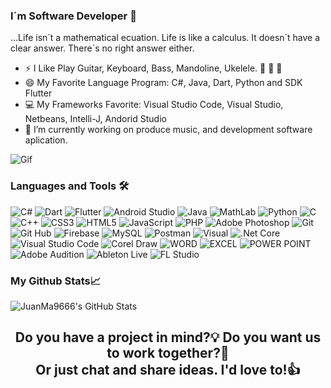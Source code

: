 ### I´m Software Developer 👋
...Life isn´t a mathematical ecuation.
Life is like a calculus.
It doesn´t have a clear answer.
There´s no right answer either.


- ⚡ I Like Play Guitar, Keyboard, Bass, Mandoline, Ukelele. :musical_score: :guitar: :musical_keyboard: 
- 😄 My Favorite Language Program: C#, Java, Dart, Python and SDK Flutter
- :computer: My Frameworks Favorite: Visual Studio Code, Visual Studio, Netbeans, Intelli-J, Andorid Studio
- 🔭 I’m currently working on produce music, and development software aplication.

![Gif](https://c.tenor.com/A19sgZufjLIAAAAC/god-city.gif)

<h3 align="left">Languages and Tools 🛠</h3>

![C#](https://img.shields.io/badge/C%20Sharp-7D39C0.svg?style=for-the-badge&logo=Csharp&logoColor=white)
![Dart](https://img.shields.io/badge/Dart-1A32B8.svg?style=for-the-badge&logo=dart&logoColor=white)
![Flutter](https://img.shields.io/badge/FLUTTER-%231572B6.svg?style=for-the-badge&logo=FLUTTER&logoColor=white)
![Android Studio](https://img.shields.io/badge/Android%20Studio-9C04F.svg?style=for-the-badge&logo=Android&logoColor=white)
![Java](https://img.shields.io/badge/Java-E98017.svg?style=for-the-badge&logo=Java&logoColor=white)
![MathLab](https://img.shields.io/badge/Mathlab-F9564E?style=for-the-badge&logo=octave&logoColor=white)
![Python](https://img.shields.io/badge/Python-F3D901?style=for-the-badge&logo=python&logoColor=white)
![C](https://img.shields.io/badge/Languaje%20C-F3D901?style=for-the-badge&logo=c&logoColor=white)
![C++](https://img.shields.io/badge/Languaje%20C-F301EB?style=for-the-badge&logo=cplusplus&logoColor=white)
![CSS3](https://img.shields.io/badge/css3-%231572B6.svg?style=for-the-badge&logo=css3&logoColor=white)
![HTML5](https://img.shields.io/badge/html5-%23E34F26.svg?style=for-the-badge&logo=html5&logoColor=white)
![JavaScript](https://img.shields.io/badge/javascript-%23323330.svg?style=for-the-badge&logo=javascript&logoColor=%23F7DF1E)
![PHP](https://img.shields.io/badge/php-%23777BB4.svg?style=for-the-badge&logo=php&logoColor=white)
![Adobe Photoshop](https://img.shields.io/badge/adobephotoshop-%2331A8FF.svg?style=for-the-badge&logo=adobephotoshop&logoColor=white)
![Git](https://img.shields.io/badge/git-%23F05033.svg?style=for-the-badge&logo=git&logoColor=white)
![Git Hub](https://img.shields.io/badge/GitHub-202126.svg?style=for-the-badge&logo=github&logoColor=white)
![Firebase](https://img.shields.io/badge/firebase-%23039BE5.svg?style=for-the-badge&logo=firebase)
![MySQL](https://img.shields.io/badge/mysql-%2300f.svg?style=for-the-badge&logo=mysql&logoColor=white)
![Postman](https://img.shields.io/badge/Postman-FF6C37?style=for-the-badge&logo=postman&logoColor=white)
![Visual](https://img.shields.io/badge/Visual-A0029B.svg?style=for-the-badge&logo=visualstudio&logoColor=white)
![.Net Core](https://img.shields.io/badge/.Net%20Core-650462.svg?style=for-the-badge&logo=.net&logoColor=white)
![Visual Studio Code](https://img.shields.io/badge/Visual%20Studio%20Code-4200EE.svg?style=for-the-badge&logo=visual%20studio%20code&logoColor=white)
![Corel Draw](https://img.shields.io/badge/Corel%20Draw-14D100.svg?style=for-the-badge&logo=coreldraw&logoColor=white)
![WORD](https://img.shields.io/badge/Word-%23323330.svg?style=for-the-badge&logo=microsoftword&logoColor=1F80F0)
![EXCEL](https://img.shields.io/badge/Excel-%23323330.svg?style=for-the-badge&logo=microsoftexcel&logoColor=02D21A)
![POWER POINT](https://img.shields.io/badge/Power%20Point-%23323330.svg?style=for-the-badge&logo=microsoftpowerpoint&logoColor=DC4A17)
![Adobe Audition](https://img.shields.io/badge/Adobe%20Audition-%23323330.svg?style=for-the-badge&logo=adobe%20audition&logoColor=46A17B)
![Ableton Live](https://img.shields.io/badge/Ableton%20Live-%23323330.svg?style=for-the-badge&logo=ableton%20live&logoColor=DDF01F)
![FL Studio](https://img.shields.io/badge/FL%20STUDIO-%23323330.svg?style=for-the-badge&logo=flstudio&logoColor=DDF01F)

<h3 align="left">My Github Stats📈</h3> 

![JuanMa9666's GitHub Stats](https://github-readme-stats.vercel.app/api?username=JuanMa9666&theme=radical&show_icons=true)



<h2 align="center">Do you have a project in mind?💡 Do you want us to work together?📝<br>
Or just chat and share ideas. I'd love to!👍</h2>
<!--
**JuanMa9666/JuanMa9666** is a ✨ _special_ ✨ repository because its `README.md` (this file) appears on your GitHub profile.

![Gif](https://raw.githubusercontent.com/saadeghi/saadeghi/master/dino.gif)

Here are some ideas to get you started:

- 🔭 I’m currently working on ...
- 🌱 I’m currently learning ...
- 👯 I’m looking to collaborate on ...
- 🤔 I’m looking for help with ...
- 💬 Ask me about ...
- 📫 How to reach me: ...
- 😄 Pronouns: ...
- ⚡ Fun fact: ...


![Gif](https://c.tenor.com/A19sgZufjLIAAAAC/god-city.gif)
![Gif](https://c.tenor.com/8PDB3JNNq98AAAAS/silicon-valley.gif) 
![Gif](https://media.giphy.com/media/vFKqnCdLPNOKc/giphy.gif)

https://www.webfx.com/tools/emoji-cheat-sheet/ [EMOJIS]
<h3 align="left">My Most Used Languages✨</h3> 

![Top Langs](https://github-readme-stats.vercel.app/api/top-langs/?username=JuanMa9666&theme=radical)
-->
